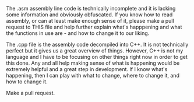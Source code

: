 The .asm assembly line code is technically incomplete and it is lacking some information and obviously obfuscated.
If you know how to read assembly, or can at least make enough sense of it, please make a pull request to THIS file and help further explain what's happpening and what the functions in use are - and how to change it to our liking.

The .cpp file is the assembly code decompiled into C++. It is not technically perfect but it gives us a great overview of things. However, C++ is not my language and I have to be focusing on other things right now in order to get this done. Any and all help making sense of what is happening would be extremely helpful and a great step in development. If I know what's happening, then I can play with what to change, where to change it, and how to change it.

Make a pull request.

